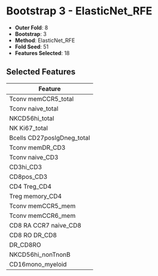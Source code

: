 # Bootstrap 3 - ElasticNet_RFE

- **Outer Fold**: 8
- **Bootstrap**: 3
- **Method**: ElasticNet_RFE
- **Fold Seed**: 51
- **Features Selected**: 18

## Selected Features

| Feature |
|---------|
| Tconv memCCR5_total |
| Tconv naive_total |
| NKCD56hi_total |
| NK Ki67_total |
| Bcells CD27posIgDneg_total |
| Tconv memDR_CD3 |
| Tconv naive_CD3 |
| CD3hi_CD3 |
| CD8pos_CD3 |
| CD4 Treg_CD4 |
| Treg memory_CD4 |
| Tconv memCCR5_mem |
| Tconv memCCR6_mem |
| CD8 RA CCR7 naive_CD8 |
| CD8 RO DR_CD8 |
| DR_CD8RO |
| NKCD56hi_nonTnonB |
| CD16mono_myeloid |
